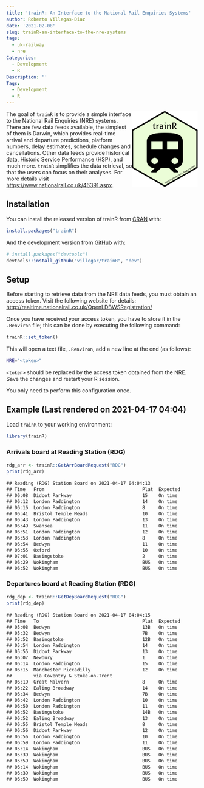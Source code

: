 ```yaml
---
title: 'trainR: An Interface to the National Rail Enquiries Systems'
author: Roberto Villegas-Diaz
date: '2021-02-08'
slug: trainR-an-interface-to-the-nre-systems
tags:
  - uk-railway
  - nre
Categories:
  - Development
  - R
Description: ''
Tags:
  - Development
  - R
---
```


<img src="https://raw.githubusercontent.com/villegar/trainR/main/inst/images/logo.png" alt="logo" align="right" height=200px/>

The goal of `trainR` is to provide a simple interface to the 
National Rail Enquiries (NRE) systems. There are few data feeds 
available, the simplest of them is Darwin, which provides real-time 
arrival and departure predictions, platform numbers, delay estimates, 
schedule changes and cancellations. Other data feeds provide historical 
data, Historic Service Performance (HSP), and much more. `trainR` 
simplifies the data retrieval, so that the users can focus on their 
analyses. For more details visit 
https://www.nationalrail.co.uk/46391.aspx.

## Installation

You can install the released version of trainR from [CRAN](https://CRAN.R-project.org) with:

``` r
install.packages("trainR")
```

And the development version from [GitHub](https://github.com/) with:

``` r
# install.packages("devtools")
devtools::install_github("villegar/trainR", "dev")
```

## Setup
Before starting to retrieve data from the NRE data feeds, you must obtain an access token. 
Visit the following website for details: http://realtime.nationalrail.co.uk/OpenLDBWSRegistration/

Once you have received your access token, you have to store it in the `.Renviron` file; this can be 
done by executing the following command:


```r
trainR::set_token()
```

This will open a text file, `.Renviron`, add a new line at the end (as follows):

```bash
NRE="<token>"
```

`<token>` should be replaced by the access token obtained from the NRE. Save the changes and restart 
your R session.

You only need to perform this configuration once.

## Example (Last rendered on 2021-04-17 04:04)

Load `trainR` to your working environment:

```r
library(trainR)
```

### Arrivals board at Reading Station (RDG)


```r
rdg_arr <- trainR::GetArrBoardRequest("RDG")
print(rdg_arr)
```

```
## Reading (RDG) Station Board on 2021-04-17 04:04:13
## Time   From                                    Plat  Expected
## 06:08  Didcot Parkway                          15    On time
## 06:12  London Paddington                       14    On time
## 06:16  London Paddington                       8     On time
## 06:41  Bristol Temple Meads                    10    On time
## 06:43  London Paddington                       13    On time
## 06:49  Swansea                                 11    On time
## 06:51  London Paddington                       12    On time
## 06:53  London Paddington                       8     On time
## 06:54  Bedwyn                                  11    On time
## 06:55  Oxford                                  10    On time
## 07:01  Basingstoke                             2     On time
## 06:29  Wokingham                               BUS   On time
## 06:52  Wokingham                               BUS   On time
```

### Departures board at Reading Station (RDG)


```r
rdg_dep <- trainR::GetDepBoardRequest("RDG")
print(rdg_dep)
```

```
## Reading (RDG) Station Board on 2021-04-17 04:04:15
## Time   To                                      Plat  Expected
## 05:08  Bedwyn                                  13B   On time
## 05:32  Bedwyn                                  7B    On time
## 05:52  Basingstoke                             12B   On time
## 05:54  London Paddington                       14    On time
## 05:55  Didcot Parkway                          13    On time
## 06:07  Newbury                                 1     On time
## 06:14  London Paddington                       15    On time
## 06:15  Manchester Piccadilly                   12    On time
##        via Coventry & Stoke-on-Trent           
## 06:19  Great Malvern                           8     On time
## 06:22  Ealing Broadway                         14    On time
## 06:34  Bedwyn                                  7B    On time
## 06:42  London Paddington                       10    On time
## 06:50  London Paddington                       11    On time
## 06:52  Basingstoke                             14B   On time
## 06:52  Ealing Broadway                         13    On time
## 06:55  Bristol Temple Meads                    8     On time
## 06:56  Didcot Parkway                          12    On time
## 06:56  London Paddington                       10    On time
## 06:59  London Paddington                       11    On time
## 05:14  Wokingham                               BUS   On time
## 05:39  Wokingham                               BUS   On time
## 05:59  Wokingham                               BUS   On time
## 06:14  Wokingham                               BUS   On time
## 06:39  Wokingham                               BUS   On time
## 06:59  Wokingham                               BUS   On time
```
